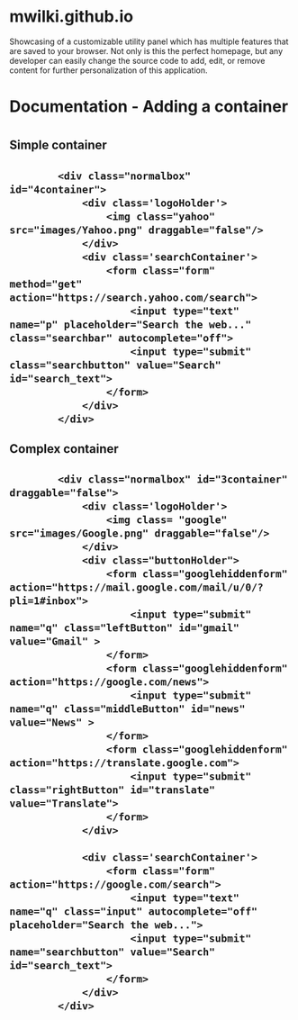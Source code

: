 # mwilki.github.io


Showcasing of a customizable utility panel which has multiple features that are saved to your browser.
Not only is this the perfect homepage, but any developer can easily change the source code to add, edit, or remove content for further personalization of this application.


<h1> Documentation - Adding a container <h1>

<h2> Simple container <h2>

            <div class="normalbox" id="4container">
                <div class='logoHolder'>
                    <img class="yahoo" src="images/Yahoo.png" draggable="false"/>
                </div>
                <div class='searchContainer'>
                    <form class="form" method="get" action="https://search.yahoo.com/search">
                        <input type="text" name="p" placeholder="Search the web..." class="searchbar" autocomplete="off">
                        <input type="submit" class="searchbutton" value="Search" id="search_text">
                    </form>
                </div>
            </div>

<h2>  Complex container <h2>

            <div class="normalbox" id="3container" draggable="false">
                <div class='logoHolder'>
                    <img class= "google" src="images/Google.png" draggable="false"/>
                </div>
                <div class="buttonHolder">
                    <form class="googlehiddenform" action="https://mail.google.com/mail/u/0/?pli=1#inbox">
                        <input type="submit" name="q" class="leftButton" id="gmail" value="Gmail" >
                    </form>
                    <form class="googlehiddenform" action="https://google.com/news">
                        <input type="submit" name="q" class="middleButton" id="news" value="News" >
                    </form>
                    <form class="googlehiddenform" action="https://translate.google.com">
                        <input type="submit" class="rightButton" id="translate" value="Translate">
                    </form>
                </div>

                <div class='searchContainer'>
                    <form class="form" action="https://google.com/search">
                        <input type="text" name="q" class="input" autocomplete="off" placeholder="Search the web...">
                        <input type="submit" name="searchbutton" value="Search" id="search_text">
                    </form>
                </div>
            </div>

